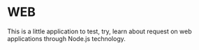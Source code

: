 # WEB
This is a little application to test, try, learn about request on web applications through Node.js technology.
